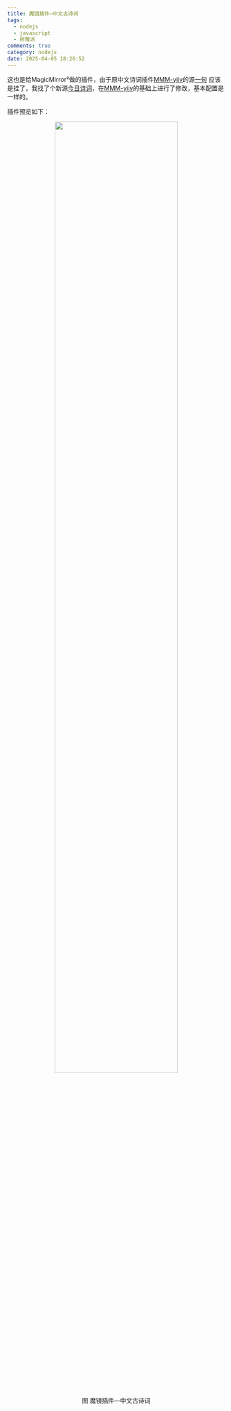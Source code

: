 ```yaml
---
title: 魔镜插件—中文古诗词
tags:
  - nodejs
  - javascript
  - 树莓派
comments: true
category: nodejs
date: 2025-04-05 18:26:52
---
```



这也是给MagicMirror²做的插件，由于原中文诗词插件[MMM-yijv](https://github.com/jdonge/MMM-yijv)的源[一句](http://yijuzhan.com/) 应该是挂了，我找了个新源[今日诗词](https://www.jinrishici.com)，在[MMM-yijv](https://github.com/jdonge/MMM-yijv)的基础上进行了修改，基本配置是一样的。

插件预览如下：

<div align="center"> <img src="/img/raspberrypi/ChinesePoetry.png" style="width:75%" align="center"/> <p>图 魔镜插件—中文古诗词</p> </div>
